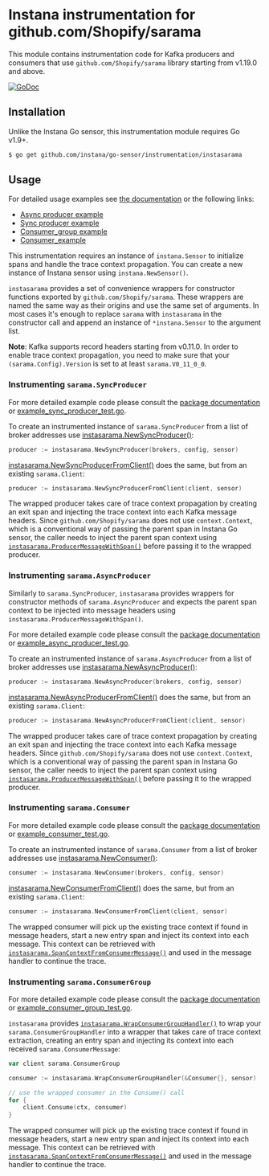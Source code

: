 Instana instrumentation for github.com/Shopify/sarama
=====================================================

This module contains instrumentation code for Kafka producers and consumers that use `github.com/Shopify/sarama` library starting
from v1.19.0 and above.

[![GoDoc](https://img.shields.io/static/v1?label=godoc&message=reference&color=blue)][godoc]

Installation
------------

Unlike the Instana Go sensor, this instrumentation module requires Go v1.9+. 

```bash
$ go get github.com/instana/go-sensor/instrumentation/instasarama
```

Usage
-----

For detailed usage examples see [the documentation][godoc] or the following links:
- [Async producer example](./example_async_producer_test.go)
- [Sync producer example](./example_sync_producer_test.go)
- [Consumer_group example](./example_consumer_group_test.go)
- [Consumer_example](./example_consumer_group_test.go)

This instrumentation requires an instance of `instana.Sensor` to initialize spans and handle the trace context propagation.
You can create a new instance of Instana sensor using `instana.NewSensor()`.

`instasarama` provides a set of convenience wrappers for constructor functions exported by `github.com/Shopify/sarama`. These
wrappers are named the same way as their origins and use the same set of arguments. In most cases it's enough to replace
`sarama` with `instasarama` in the constructor call and append an instance of `*instana.Sensor` to the argument list.

**Note**: Kafka supports record headers starting from v0.11.0. In order to enable trace context propagation, you need to make sure 
that your `(sarama.Config).Version` is set to at least `sarama.V0_11_0_0`.

### Instrumenting `sarama.SyncProducer`

For more detailed example code please consult the [package documentation][godoc] or [example_sync_producer_test.go](./example_sync_producer_test.go).

To create an instrumented instance of `sarama.SyncProducer` from a list of broker addresses use [instasarama.NewSyncProducer()][NewSyncProducer]:

```go
producer := instasarama.NewSyncProducer(brokers, config, sensor)
```

[instasarama.NewSyncProducerFromClient()][NewSyncProducerFromClient] does the same, but from an existing `sarama.Client`:

```go
producer := instasarama.NewSyncProducerFromClient(client, sensor)
```

The wrapped producer takes care of trace context propagation by creating an exit span and injecting the trace context into each Kafka
message headers. Since `github.com/Shopify/sarama` does not use `context.Context`, which is a conventional way of passing the parent
span in Instana Go sensor, the caller needs to inject the parent span context using [`instasarama.ProducerMessageWithSpan()`][ProducerMessageWithSpan] 
before passing it to the wrapped producer.

### Instrumenting `sarama.AsyncProducer`

Similarly to `sarama.SyncProducer`, `instasarama` provides wrappers for constructor methods of `sarama.AsyncProducer` and expects
the parent span context to be injected into message headers using `instasarama.ProducerMessageWithSpan()`.

For more detailed example code please consult the [package documentation][godoc] or [example_async_producer_test.go](./example_async_producer_test.go).

To create an instrumented instance of `sarama.AsyncProducer` from a list of broker addresses use [instasarama.NewAsyncProducer()][NewAsyncProducer]:

```go
producer := instasarama.NewAsyncProducer(brokers, config, sensor)
```

[instasarama.NewAsyncProducerFromClient()][NewAsyncProducerFromClient] does the same, but from an existing `sarama.Client`:

```go
producer := instasarama.NewAsyncProducerFromClient(client, sensor)
```

The wrapped producer takes care of trace context propagation by creating an exit span and injecting the trace context into each Kafka
message headers. Since `github.com/Shopify/sarama` does not use `context.Context`, which is a conventional way of passing the parent
span in Instana Go sensor, the caller needs to inject the parent span context using [`instasarama.ProducerMessageWithSpan()`][ProducerMessageWithSpan] 
before passing it to the wrapped producer.

### Instrumenting `sarama.Consumer`

For more detailed example code please consult the [package documentation][godoc] or [example_consumer_test.go](./example_consumer_test.go).

To create an instrumented instance of `sarama.Consumer` from a list of broker addresses use [instasarama.NewConsumer()][NewConsumer]:

```go
consumer := instasarama.NewConsumer(brokers, config, sensor)
```

[instasarama.NewConsumerFromClient()][NewConsumerFromClient] does the same, but from an existing `sarama.Client`:

```go
consumer := instasarama.NewConsumerFromClient(client, sensor)
```

The wrapped consumer will pick up the existing trace context if found in message headers, start a new entry span and inject its context
into each message. This context can be retrieved with [`instasarama.SpanContextFromConsumerMessage()`][SpanContextFromConsumerMessage]
and used in the message handler to continue the trace.

### Instrumenting `sarama.ConsumerGroup`

For more detailed example code please consult the [package documentation][godoc] or [example_consumer_group_test.go](./example_consumer_group_test.go).

`instasarama` provides [`instasarama.WrapConsumerGroupHandler()`][WrapConsumerGroupHandler] to wrap your `sarama.ConsumerGroupHandler`
into a wrapper that takes care of trace context extraction, creating an entry span and injecting its context into each received `sarama.ConsumerMessage`:

```go
var client sarama.ConsumerGroup

consumer := instasarama.WrapConsumerGroupHandler(&Consumer{}, sensor)

// use the wrapped consumer in the Consume() call
for {
	client.Consume(ctx, consumer)
}
```

The wrapped consumer will pick up the existing trace context if found in message headers, start a new entry span and inject its context
into each message. This context can be retrieved with [`instasarama.SpanContextFromConsumerMessage()`][SpanContextFromConsumerMessage] and used
in the message handler to continue the trace.

[godoc]: https://pkg.go.dev/github.com/instana/go-sensor/instrumentation/instasarama
[NewSyncProducer]: https://pkg.go.dev/github.com/instana/go-sensor/instrumentation/instasarama?tab=doc#NewSyncProducer
[NewSyncProducerFromClient]: https://pkg.go.dev/github.com/instana/go-sensor/instrumentation/instasarama?tab=doc#NewSyncProducerFromClient
[NewAsyncProducer]: https://pkg.go.dev/github.com/instana/go-sensor/instrumentation/instasarama?tab=doc#NewAsyncProducer
[NewAsyncProducerFromClient]: https://pkg.go.dev/github.com/instana/go-sensor/instrumentation/instasarama?tab=doc#NewAsyncProducerFromClient
[NewConsumer]: https://pkg.go.dev/github.com/instana/go-sensor/instrumentation/instasarama?tab=doc#NewConsumer
[NewConsumerFromClient]: https://pkg.go.dev/github.com/instana/go-sensor/instrumentation/instasarama?tab=doc#NewConsumerFromClient
[WrapConsumerGroupHandler]: https://pkg.go.dev/github.com/instana/go-sensor/instrumentation/instasarama?tab=doc#WrapConsumerGroupHandler
[ProducerMessageWithSpan]: https://pkg.go.dev/github.com/instana/go-sensor/instrumentation/instasarama?tab=doc#ProducerMessageWithSpan
[SpanContextFromConsumerMessage]: https://pkg.go.dev/github.com/instana/go-sensor/instrumentation/instasarama?tab=doc#SpanContextFromConsumerMessage
